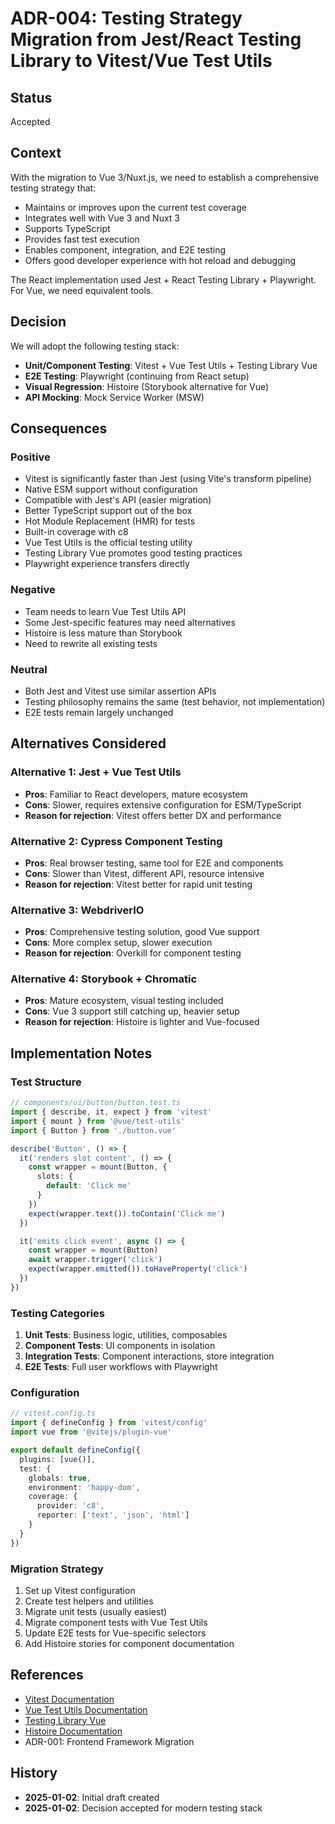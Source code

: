# ADR-004: Testing Strategy Migration from Jest/React Testing Library to Vitest/Vue Test Utils

## Status
Accepted

## Context
With the migration to Vue 3/Nuxt.js, we need to establish a comprehensive testing strategy that:
- Maintains or improves upon the current test coverage
- Integrates well with Vue 3 and Nuxt 3
- Supports TypeScript
- Provides fast test execution
- Enables component, integration, and E2E testing
- Offers good developer experience with hot reload and debugging

The React implementation used Jest + React Testing Library + Playwright. For Vue, we need equivalent tools.

## Decision
We will adopt the following testing stack:
- **Unit/Component Testing**: Vitest + Vue Test Utils + Testing Library Vue
- **E2E Testing**: Playwright (continuing from React setup)
- **Visual Regression**: Histoire (Storybook alternative for Vue)
- **API Mocking**: Mock Service Worker (MSW)

## Consequences

### Positive
- Vitest is significantly faster than Jest (using Vite's transform pipeline)
- Native ESM support without configuration
- Compatible with Jest's API (easier migration)
- Better TypeScript support out of the box
- Hot Module Replacement (HMR) for tests
- Built-in coverage with c8
- Vue Test Utils is the official testing utility
- Testing Library Vue promotes good testing practices
- Playwright experience transfers directly

### Negative
- Team needs to learn Vue Test Utils API
- Some Jest-specific features may need alternatives
- Histoire is less mature than Storybook
- Need to rewrite all existing tests

### Neutral
- Both Jest and Vitest use similar assertion APIs
- Testing philosophy remains the same (test behavior, not implementation)
- E2E tests remain largely unchanged

## Alternatives Considered

### Alternative 1: Jest + Vue Test Utils
- **Pros**: Familiar to React developers, mature ecosystem
- **Cons**: Slower, requires extensive configuration for ESM/TypeScript
- **Reason for rejection**: Vitest offers better DX and performance

### Alternative 2: Cypress Component Testing
- **Pros**: Real browser testing, same tool for E2E and components
- **Cons**: Slower than Vitest, different API, resource intensive
- **Reason for rejection**: Vitest better for rapid unit testing

### Alternative 3: WebdriverIO
- **Pros**: Comprehensive testing solution, good Vue support
- **Cons**: More complex setup, slower execution
- **Reason for rejection**: Overkill for component testing

### Alternative 4: Storybook + Chromatic
- **Pros**: Mature ecosystem, visual testing included
- **Cons**: Vue 3 support still catching up, heavier setup
- **Reason for rejection**: Histoire is lighter and Vue-focused

## Implementation Notes

### Test Structure
```typescript
// components/ui/button/button.test.ts
import { describe, it, expect } from 'vitest'
import { mount } from '@vue/test-utils'
import { Button } from './button.vue'

describe('Button', () => {
  it('renders slot content', () => {
    const wrapper = mount(Button, {
      slots: {
        default: 'Click me'
      }
    })
    expect(wrapper.text()).toContain('Click me')
  })

  it('emits click event', async () => {
    const wrapper = mount(Button)
    await wrapper.trigger('click')
    expect(wrapper.emitted()).toHaveProperty('click')
  })
})
```

### Testing Categories
1. **Unit Tests**: Business logic, utilities, composables
2. **Component Tests**: UI components in isolation
3. **Integration Tests**: Component interactions, store integration
4. **E2E Tests**: Full user workflows with Playwright

### Configuration
```typescript
// vitest.config.ts
import { defineConfig } from 'vitest/config'
import vue from '@vitejs/plugin-vue'

export default defineConfig({
  plugins: [vue()],
  test: {
    globals: true,
    environment: 'happy-dom',
    coverage: {
      provider: 'c8',
      reporter: ['text', 'json', 'html']
    }
  }
})
```

### Migration Strategy
1. Set up Vitest configuration
2. Create test helpers and utilities
3. Migrate unit tests (usually easiest)
4. Migrate component tests with Vue Test Utils
5. Update E2E tests for Vue-specific selectors
6. Add Histoire stories for component documentation

## References
- [Vitest Documentation](https://vitest.dev/)
- [Vue Test Utils Documentation](https://test-utils.vuejs.org/)
- [Testing Library Vue](https://testing-library.com/docs/vue-testing-library/intro/)
- [Histoire Documentation](https://histoire.dev/)
- ADR-001: Frontend Framework Migration

## History
- **2025-01-02**: Initial draft created
- **2025-01-02**: Decision accepted for modern testing stack